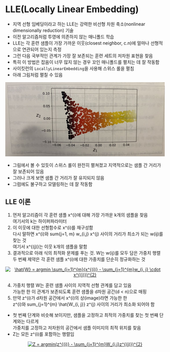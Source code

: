 # LLE(Locally Linear Embedding)
- 지역 선형 임베딩이라고 하는 LLE는 강력한 비선형 차원 축소(nonlinear dimensionally reduction) 기술
- 이전 알고리즘처럼 투영에 의존하지 않는 매니폴드 학습
- LLE는 각 훈련 샘플이 가장 가까운 이웃(closest neighbor, c.n)에 얼마나 선형적으로 연관되어 있는지 측정
- 그런 다음 국부적인 관계가 가장 잘 보존되는 훈련 세트의 저차원 표현을 찾음
- 특히 이 방법은 잡음이 너무 많지 않는 경우 꼬인 매니폴드를 펼치는 데 잘 작동함
- 사이킷런의 `LocallyLinearEmbedding`을 사용해 스위스 롤을 펼침
- 아래 그림처럼 펼칠 수 있음

![img](https://github.com/koni114/TIL/blob/master/Machine-Learning/img/LLE.JPG)

- 그림에서 볼 수 있듯이 스위스 롤이 완전히 펼쳐졌고 지역적으로는 샘플 간 거리가 잘 보존되어 있음
- 그러나 크게 보면 샘플 간 거리가 잘 유지되지 않음
- 그럼에도 불구하고 모델링하는 데 잘 작동함  

## LLE 이론
1. 먼저 알고리즘이 각 훈련 샘플 x^(i)에 대해 가장 가까운 k개의 샘플을 찾음  
   여기서의 k는 하이퍼파라미터 
2. 이 이웃에 대한 선형함수로 x^(i)를 재구성함  
   다시 말하면 x^(i)와 sum{j=1, m} w_{i,j} x^(j) 사이의 거리가 최소가 되는 w(ij)를 찾는 것  
   여기서 x^{(j)}는 이웃 k개의 샘플을 말함
3. 결과적으로 아래 식의 최적화 문제를 푸는 것. W는 w(ij)를 모두 담은 가중치 행렬  
   두 번째 제약은 각 훈련 샘플 x^(i)에 대한 가중치를 단순히 정규화하는 것

<p align = 'center'><a href="https://www.codecogs.com/eqnedit.php?latex=\hat{W}&space;=&space;argmin&space;\sum_{i=1}^{m}(x^{(i)}&space;-&space;\sum_{j=1}^{m}w_{i,&space;j}&space;\cdot&space;x^{(j)})^{2}" target="_blank"><img src="https://latex.codecogs.com/gif.latex?\hat{W}&space;=&space;argmin&space;\sum_{i=1}^{m}(x^{(i)}&space;-&space;\sum_{j=1}^{m}w_{i,&space;j}&space;\cdot&space;x^{(j)})^{2}" title="\hat{W} = argmin \sum_{i=1}^{m}(x^{(i)} - \sum_{j=1}^{m}w_{i, j} \cdot x^{(j)})^{2}" /></a></p>

4. 가중치 행렬 W는 훈련 샘플 사이의 지역적 선형 관계를 담고 있음  
  가능한 한 이 관계가 보존되도록 훈련 샘플을 d차원 공간(d < n)으로 매핑
5. 만약 z^(i)가 d차원 공간에서 x^(i)의 상(image)라면 가능한 한  
   z^(i)와 sum_{j=1}^{m} \hat{W_{i, j}} z^(j) 사이의 거리가 최소화 되어야 함
- 첫 번째 단계와 비슷해 보이지만, 샘플을 고정하고 최적의 가중치를 찾는 첫 번째 단계와는 다르게  
  가중치를 고정하고 저차원의 공간에서 샘플 이미지의 최적 위치를 찾음
- Z는 모든 z^(i)를 포함하는 행렬임

<p align = 'center'><a href="https://www.codecogs.com/eqnedit.php?latex=Z&space;=&space;argmin(z^{(i)}&space;-&space;\sum_{j=1}^{m}W_{i,j}z^{(j)})^{2}" target="_blank"><img src="https://latex.codecogs.com/gif.latex?Z&space;=&space;argmin(z^{(i)}&space;-&space;\sum_{j=1}^{m}W_{i,j}z^{(j)})^{2}" title="Z = argmin(z^{(i)} - \sum_{j=1}^{m}W_{i,j}z^{(j)})^{2}" /></a></p>
